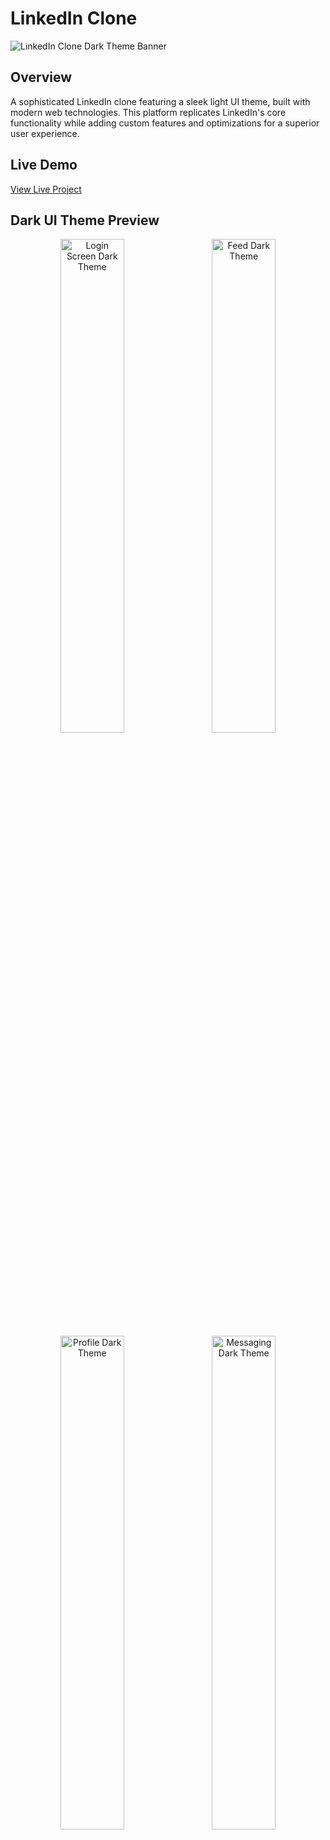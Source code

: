 # LinkedIn Clone 

![LinkedIn Clone Dark Theme Banner](/api/placeholder/1200/300)

## Overview

A sophisticated LinkedIn clone featuring a sleek light UI theme, built with modern web technologies. This platform replicates LinkedIn's core functionality while adding custom features and optimizations for a superior user experience.

## Live Demo

[View Live Project](https://linkedinv.vercel.app)

## Dark UI Theme Preview

<div align="center">
  <img src="/api/placeholder/800/450" alt="Login Screen Dark Theme" width="45%" />
  &nbsp;&nbsp;
  <img src="/api/placeholder/800/450" alt="Feed Dark Theme" width="45%" />
</div>

<div align="center">
  <img src="/api/placeholder/800/450" alt="Profile Dark Theme" width="45%" />
  &nbsp;&nbsp;
  <img src="/api/placeholder/800/450" alt="Messaging Dark Theme" width="45%" />
</div>

## Key Features

- **Social Network Functionality**
  - Post creation and management
  - Comment and like system
  - Profile viewer analytics
  - Activity feed with custom algorithms
  
- **Professional Network Tools**
  - Advanced user search with filters
  - Connect/Follow system with different relationship levels
  - Real-time messaging system
  
- **Security & Authentication**
  - JWT-based authentication
  - OTP verification for enhanced security
  
- **Notifications & Engagement**
  - Custom email notification system for connection accept, comment and welcome email

## Tech Stack

### Frontend
- **Framework**: React 
- **Data Fetching**: TanStack Query (React Query)
- **Styling**: 
  - Tailwind CSS with custom dark theme configuration
  - Styled Components for complex UI elements

### Backend
- **Runtime**: Node.js
- **Framework**: Express.js
- **Database**: MongoDB with Mongoose
- **Authentication**: JWT with refresh token rotation
- **Real-time Communication**: Socket.io
- **Email Service**: Nodemailer with custom templates


## Performance Optimizations

- Implemented lazy loading for feed content
- Image optimization pipeline with WebP conversion
- Server-side rendering for critical pages
- Optimistic UI updates using TanStack Query mutations
- Redis caching layer for frequently accessed data



## Future Enhancements

- Mobile application using React Native
- AI-powered job recommendation engine
- Video conferencing integration
- Content analytics dashboard
- Premium subscription features


## License

MIT License - See [LICENSE](LICENSE) for details.

---
